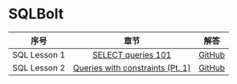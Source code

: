 # SQLBolt

| 序号 | 章节 | 解答 |
| :----: | :----: | :----: |
| SQL Lesson 1 | [SELECT queries 101](https://sqlbolt.com/lesson/select_queries_introduction) | [GitHub](https://github.com/MuShiHuaShang/SQLBolt/blob/master/SELECT%20queries%20101.md) |
| SQL Lesson 2 | [Queries with constraints (Pt. 1)](https://sqlbolt.com/lesson/select_queries_with_constraints) | [GitHub](https://github.com/MuShiHuaShang/SQLBolt/blob/master/Queries%20with%20constraints%20(Pt.%201).md) |